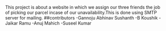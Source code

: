This project is about a website in which we assign our three friends the job of picking our parcel incase of our unavailability.This is done using SMTP server for mailing. ##contributors -Gannoju Abhinav Sushanth -B Koushik -Jaikar Ramu -Anuj Mahich -Suseel Kumar
